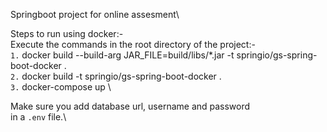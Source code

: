 Springboot project for online assesment\

Steps to run using docker:-\
Execute the commands in the root directory of the project:-\
`1.` docker build --build-arg JAR_FILE=build/libs/\*.jar -t springio/gs-spring-boot-docker .\
`2.` docker build -t springio/gs-spring-boot-docker .\
`3.` docker-compose up \

Make sure you add database url, username and password\
in a `.env` file.\